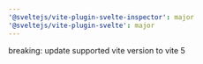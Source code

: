 ```yaml
---
'@sveltejs/vite-plugin-svelte-inspector': major
'@sveltejs/vite-plugin-svelte': major
---
```


breaking: update supported vite version to vite 5
